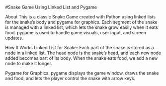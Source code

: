 #Snake Game Using Linked List and Pygame

About
This is a classic Snake Game created with Python using linked lists for the snake’s body and pygame for graphics. Each segment of the snake is managed with a linked list, which lets the snake grow easily when it eats food. pygame is used to handle game visuals, user input, and screen updates.

How It Works
Linked List for Snake: Each part of the snake is stored as a node in a linked list. The head node is the snake’s head, and each new node added becomes part of its body. When the snake eats food, we add a new node to make it longer.

Pygame for Graphics: pygame displays the game window, draws the snake and food, and lets the player control the snake with arrow keys.
